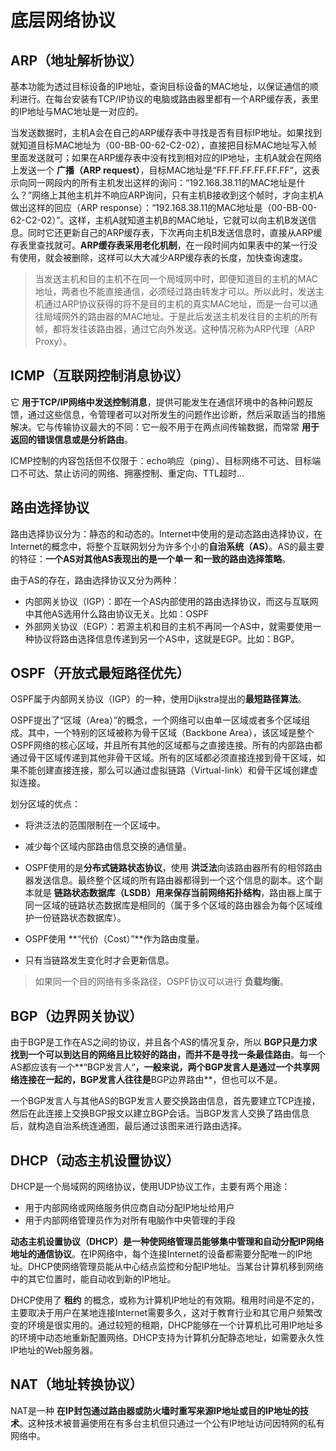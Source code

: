 # 底层网络协议

## ARP（地址解析协议）

基本功能为透过目标设备的IP地址，查询目标设备的MAC地址，以保证通信的顺利进行。在每台安装有TCP/IP协议的电脑或路由器里都有一个ARP缓存表，表里的IP地址与MAC地址是一对应的。

当发送数据时，主机A会在自己的ARP缓存表中寻找是否有目标IP地址。如果找到就知道目标MAC地址为（00-BB-00-62-C2-02），直接把目标MAC地址写入帧里面发送就可；如果在ARP缓存表中没有找到相对应的IP地址，主机A就会在网络上发送一个 **广播（ARP request）**，目标MAC地址是“FF.FF.FF.FF.FF.FF”，这表示向同一网段内的所有主机发出这样的询问：“192.168.38.11的MAC地址是什么？”网络上其他主机并不响应ARP询问，只有主机B接收到这个帧时，才向主机A做出这样的回应（ARP response）：“192.168.38.11的MAC地址是（00-BB-00-62-C2-02）”。这样，主机A就知道主机B的MAC地址，它就可以向主机B发送信息。同时它还更新自己的ARP缓存表，下次再向主机B发送信息时，直接从ARP缓存表里查找就可。**ARP缓存表采用老化机制**，在一段时间内如果表中的某一行没有使用，就会被删除，这样可以大大减少ARP缓存表的长度，加快查询速度。

> 当发送主机和目的主机不在同一个局域网中时，即便知道目的主机的MAC地址，两者也不能直接通信，必须经过路由转发才可以。所以此时，发送主机通过ARP协议获得的将不是目的主机的真实MAC地址，而是一台可以通往局域网外的路由器的MAC地址。于是此后发送主机发往目的主机的所有帧，都将发往该路由器，通过它向外发送。这种情况称为ARP代理（ARP Proxy）。

## ICMP（互联网控制消息协议）

它 **用于TCP/IP网络中发送控制消息**，提供可能发生在通信环境中的各种问题反馈，通过这些信息，令管理者可以对所发生的问题作出诊断，然后采取适当的措施解决。它与传输协议最大的不同：它一般不用于在两点间传输数据，而常常 **用于返回的错误信息或是分析路由**。

ICMP控制的内容包括但不仅限于：echo响应（ping）、目标网络不可达、目标端口不可达、禁止访问的网络、拥塞控制、重定向、TTL超时...

## 路由选择协议

路由选择协议分为：静态的和动态的。Internet中使用的是动态路由选择协议，在Internet的概念中，将整个互联网划分为许多个小的**自治系统（AS）**。AS的最主要的特征：**一个AS对其他AS表现出的是一个单一 和一致的路由选择策略**。

由于AS的存在，路由选择协议又分为两种：
  - 内部网关协议（IGP）：即在一个AS内部使用的路由选择协议，而这与互联网中其他AS选用什么路由协议无关。比如：OSPF
  - 外部网关协议（EGP）：若源主机和目的主机不再同一个AS中，就需要使用一种协议将路由选择信息传递到另一个AS中，这就是EGP。比如：BGP。

## OSPF（开放式最短路径优先）

OSPF属于内部网关协议（IGP）的一种，使用Dijkstra提出的**最短路径算法**。

OSPF提出了“区域（Area）”的概念，一个网络可以由单一区域或者多个区域组成。其中，一个特别的区域被称为骨干区域（Backbone Area），该区域是整个OSPF网络的核心区域，并且所有其他的区域都与之直接连接。所有的内部路由都通过骨干区域传递到其他非骨干区域。所有的区域都必须直接连接到骨干区域，如果不能创建直接连接，那么可以通过虚拟链路（Virtual-link）和骨干区域创建虚拟连接。

划分区域的优点：
  - 将洪泛法的范围限制在一个区域中。
  - 减少每个区域内部路由信息交换的通信量。  

- OSPF使用的是**分布式链路状态协议**，使用 **洪泛法**向该路由器所有的相邻路由器发送信息。最终整个区域的所有路由器都得到一个这个信息的副本。这个副本就是 **链路状态数据库（LSDB）用来保存当前网络拓扑结构**，路由器上属于同一区域的链路状态数据库是相同的（属于多个区域的路由器会为每个区域维护一份链路状态数据库）。
- OSPF使用 **“代价（Cost）”**作为路由度量。
- 只有当链路发生变化时才会更新信息。

> 如果同一个目的网络有多条路径，OSPF协议可以进行 **负载均衡**。

## BGP（边界网关协议）

由于BGP是工作在AS之间的协议，并且各个AS的情况复杂，所以 **BGP只是力求找到一个可以到达目的网络且比较好的路由，而并不是寻找一条最佳路由**。每一个AS都应该有一个**“BGP发言人“**，一般来说，两个BGP发言人是通过一个共享网络连接在一起的，BGP发言人往往是**BGP边界路由**，但也可以不是。

一个BGP发言人与其他AS的BGP发言人要交换路由信息，首先要建立TCP连接，然后在此连接上交换BGP报文以建立BGP会话。当BGP发言人交换了路由信息后，就构造自治系统连通图，最后通过该图来进行路由选择。

## DHCP（动态主机设置协议）

DHCP是一个局域网的网络协议，使用UDP协议工作，主要有两个用途：

  - 用于内部网络或网络服务供应商自动分配IP地址给用户
  - 用于内部网络管理员作为对所有电脑作中央管理的手段

**动态主机设置协议（DHCP）是一种使网络管理员能够集中管理和自动分配IP网络地址的通信协议**。在IP网络中，每个连接Internet的设备都需要分配唯一的IP地址。DHCP使网络管理员能从中心结点监控和分配IP地址。当某台计算机移到网络中的其它位置时，能自动收到新的IP地址。

DHCP使用了 **租约** 的概念，或称为计算机IP地址的有效期。租用时间是不定的，主要取决于用户在某地连接Internet需要多久，这对于教育行业和其它用户频繁改变的环境是很实用的。通过较短的租期，DHCP能够在一个计算机比可用IP地址多的环境中动态地重新配置网络。DHCP支持为计算机分配静态地址，如需要永久性IP地址的Web服务器。

## NAT（地址转换协议）

NAT是一种 **在IP封包通过路由器或防火墙时重写来源IP地址或目的IP地址的技术**。这种技术被普遍使用在有多台主机但只通过一个公有IP地址访问因特网的私有网络中。

